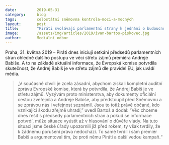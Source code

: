 ```yaml
---
date:         2019-05-31
category:     blog
tags:         celostátní sněmovna kontrola-moci-a-mocných
layout:       post
title:        "Piráti svolávají parlamentní strany k jednání o budoucnosti vlády kvůli střetu zájmů premiéra Babiše"
image:        /assets/img/articles/2019/ivan-bartos-piskovec.jpg
author:       Mediální odbor
---
```


 

Praha, 31. května 2019 – Piráti dnes iniciují setkání předsedů parlamentních stran ohledně dalšího postupu ve věci střetu zájmů premiéra Andreje Babiše. A to na základě aktuální informace, že Evropská komise potvrdila skutečnost, že Andrej Babiš je ve střetu zájmů dle pravidel EU, jak uvádí média.

> „V současné chvíli je zcela zásadní, abychom získali kompletní auditní zprávu Evropské komise, která by potvrdila, že Andrej Babiš je ve střetu zájmů. Vyzývám proto ministerstva, aby dokumenty oficiální cestou zveřejnila a Andreje Babiše, aby předstoupil před Sněmovnu a se zprávou nás i veřejnost seznámil. Jsou to totiž právě občané, kdo vznikající škodu zřejmě uhradí,” uvedl Bartoš a dodal: “Věc chceme dnes řešit s předsedy parlamentních stran a pokud se informace potvrdí, může situace vyústit až v hlasování o důvěře vlády. Na tuto situaci jsme české úřady upozornili již před rokem, ty však tvrdily, že k žádnému porušení práva nedochází. To samé tvrdil i sám premiér Babiš a argumentoval tím, že proti němu Piráti a další vedou kampaň.“
